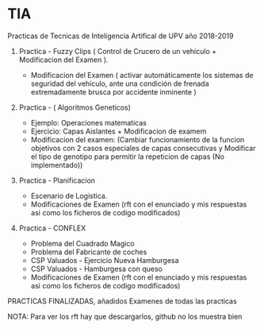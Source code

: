 # TIA
Practicas de Tecnicas de Inteligencia Artifical de UPV año 2018-2019

1. Practica - Fuzzy Clips ( Control de Crucero de un vehiculo + Modificacion del Examen ).
   - Modificacion del Examen ( activar automáticamente los sistemas de seguridad del vehículo, ante una condición de frenada extremadamente brusca por accidente inminente )

2. Practica - ( Algoritmos Geneticos)
   - Ejemplo: Operaciones matematicas
   - Ejercicio: Capas Aislantes + Modificacion de examem
   - Modificacion del examen: (Cambiar funcionamiento de la funcion objetivos con 2 casos especiales de capas consecutivas y Modificar el tipo de genotipo para permitir la repeticion de capas (No implementado))

3. Practica - Planificacion
   - Escenario de Logistica.
   - Modificaciones de Examen (rft con el enunciado y mis respuestas asi como los ficheros de codigo modificados)
	
4. Practica - CONFLEX
   - Problema del Cuadrado Magico
   - Problema del Fabricante de coches
   - CSP Valuados - Ejercicio Nueva Hamburgesa
   - CSP Valuados - Hamburgesa con queso
   - Modificaciones de Examen (rft con el enunciado y mis respuestas asi como los ficheros de codigo modificados)
   
PRACTICAS FINALIZADAS, añadidos Examenes de todas las practicas

NOTA: Para ver los rft hay que descargarlos, github no los muestra bien